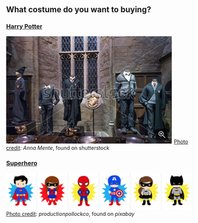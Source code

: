 ## What costume do you want to buying?

### [Harry Potter](../Party/party.md)  
![](Harry-potter.png)
[Photo credit](https://www.shutterstock.com/image-photo/leavesden-uk-march-24th-2017-set-701750092): _Anna Mente_, found on shutterstock
### [Superhero](../Superhero/superhero.md)
![](superheros.png)
[Photo credit](https://pixabay.com/en/photos/?q=superheros): _productionpollockco_, found on _pixabay_